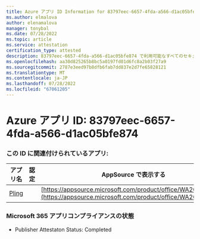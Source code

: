 ```yaml
---
title: Azure アプリ ID Information for 83797eec-6657-4fda-a566-d1ac05bfe874
ms.author: elmalova
author: elenamalova
manager: tonybal
ms.date: 07/28/2022
ms.topic: article
ms.service: attestation
certification_type: attested
description: 83797eec-6657-4fda-a566-d1ac05bfe874 で利用可能なすべてのセキュリティとコンプライアンス情報。
ms.openlocfilehash: aa30d825265b8bc5a0197fd01d6fc8a2b03f27a9
ms.sourcegitcommit: 2787e3eed97b8dfb6fab7dd837e2d7fe65828121
ms.translationtype: MT
ms.contentlocale: ja-JP
ms.lasthandoff: 07/28/2022
ms.locfileid: "67061205"
---
```

# <a name="azure-app-id-83797eec-6657-4fda-a566-d1ac05bfe874"></a>Azure アプリ ID: 83797eec-6657-4fda-a566-d1ac05bfe874


### <a name="apps-associated-with-this-id"></a>この ID に関連付けられているアプリ:
| **アプリ名** | **認定** | **AppSource で表示する** |
|--------------|---------------|-----------------------|
| [Pling](../forward/WA200004294.md) |  | [https://appsource.microsoft.com/product/office/WA200004294](https://appsource.microsoft.com/product/office/WA200004294) |

### <a name="microsoft-365-app-compliance-status"></a>Microsoft 365 アプリコンプライアンスの状態
- Publisher Attestaton Status: Completed
